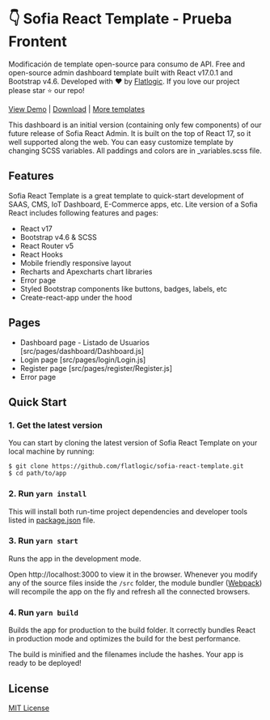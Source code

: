 # 👇 Sofia React Template - Prueba Frontent

Modificación de template open-source para consumo de API.
Free and open-source admin dashboard template built with React v17.0.1 and Bootstrap v4.6. Developed with ❤️ by [Flatlogic](https://flatlogic.com/). If you love our project please star ⭐️ our repo!

[View Demo](https://flatlogic.github.io/sofia-react-template/) | [Download](https://github.com/flatlogic/sofia-react-template.git) | [More templates](https://flatlogic.com/templates)

This dashboard is an initial version (containing only few components) of our future release of Sofia React Admin. It is built on the top of React 17, so it well supported along the web. You can easy customize template by changing SCSS variables. All paddings and colors are in _variables.scss file.

## Features

Sofia React Template is a great template to quick-start development of SAAS, CMS, IoT Dashboard, E-Commerce apps, etc.
Lite version of a Sofia React includes following features and pages:

* React v17
* Bootstrap v4.6 & SCSS
* React Router v5
* React Hooks
* Mobile friendly responsive layout
* Recharts and Apexcharts chart libraries
* Error page
* Styled Bootstrap components like buttons, badges, labels, etc
* Create-react-app under the hood

## Pages

* Dashboard page - Listado de Usuarios [src/pages/dashboard/Dashboard.js]
* Login page [src/pages/login/Login.js]
* Register page [src/pages/register/Register.js]
* Error page

## Quick Start

### 1. Get the latest version
You can start by cloning the latest version of Sofia React Template on your local machine by running:
```shell
$ git clone https://github.com/flatlogic/sofia-react-template.git
$ cd path/to/app
```

### 2. Run `yarn install`
This will install both run-time project dependencies and developer tools listed
in [package.json](package.json) file.

### 3. Run `yarn start`
Runs the app in the development mode.

Open http://localhost:3000 to view it in the browser. Whenever you modify any of the source files inside the `/src` folder,
the module bundler ([Webpack](http://webpack.github.io/)) will recompile the
app on the fly and refresh all the connected browsers.

### 4. Run `yarn build`
Builds the app for production to the build folder.
It correctly bundles React in production mode and optimizes the build for the best performance.

The build is minified and the filenames include the hashes.
Your app is ready to be deployed!

## License
[MIT License](https://github.com/flatlogic/sofia-react-template/blob/master/LICENSE)
